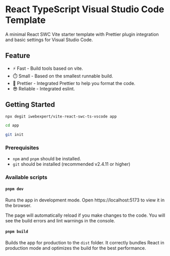 # React TypeScript Visual Studio Code Template

A minimal React SWC Vite starter template with Prettier plugin integration and basic settings for Visual Studio Code.

## Feature

- ⚡️ Fast - Build tools based on vite.
- ⏱️ Small - Based on the smallest runnable build.
- 🎈 Prettier - Integrated Prettier to help you format the code.
- 😎 Reliable - Integrated eslint.

## Getting Started

```bash
npx degit iwebexpert/vite-react-swc-ts-vscode app

cd app

git init
```

### Prerequisites

- `npm` and `pnpm` should be installed.
- `git` should be installed (recommended v2.4.11 or higher)

### Available scripts

#### `pnpm dev`

Runs the app in development mode.
Open https://localhost:5173 to view it in the browser.

The page will automatically reload if you make changes to the code.
You will see the build errors and lint warnings in the console.

#### `pnpm build`

Builds the app for production to the `dist` folder.
It correctly bundles React in production mode and optimizes the build for the best performance.
